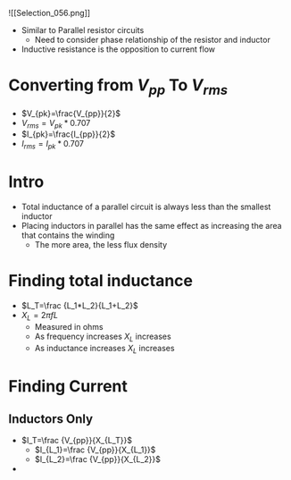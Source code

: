 ![[Selection_056.png]]

- Similar to Parallel resistor circuits
	- Need to consider phase relationship of the resistor and inductor
- Inductive resistance is the opposition to current flow

# Converting from $V_{pp}$ To $V_{rms}$
- $V_{pk}=\frac{V_{pp}}{2}$
- $V_{rms}=V_{pk}*0.707$
- $I_{pk}=\frac{I_{pp}}{2}$
- $I_{rms}=I_{pk}*0.707$

# Intro
- Total inductance of a parallel circuit is always less than the smallest inductor
- Placing inductors in parallel has the same effect as increasing the area that contains the winding
	- The more area, the less flux density

# Finding total inductance

- $L_T=\frac {L_1*L_2}{L_1+L_2}$
- $X_L=2 \pi f L$
	- Measured in ohms
	- As frequency increases $X_L$ increases
	- As inductance increases $X_L$ increases

# Finding Current
## Inductors Only
- $I_T=\frac {V_{pp}}{X_{L_T}}$
	- $I_{L_1}=\frac {V_{pp}}{X_{L_1}}$
	- $I_{L_2}=\frac {V_{pp}}{X_{L_2}}$
- 
